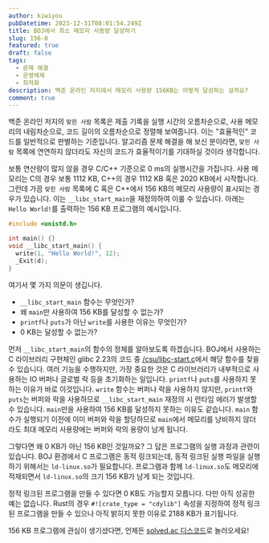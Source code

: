 ```yaml
---
author: kiwiyou
pubDatetime: 2023-12-31T08:01:54.249Z
title: BOJ에서 최소 메모리 사용량 달성하기
slug: 156-0
featured: true
draft: false
tags:
  - 문제 해결
  - 운영체제
  - 최적화
description: 백준 온라인 저지에서 메모리 사용량 156KB는 어떻게 달성하는 걸까요?
comment: true
---
```


백준 온라인 저지의 `맞힌 사람` 목록은 제출 기록을 실행 시간의 오름차순으로, 사용 메모리의 내림차순으로, 코드 길이의 오름차순으로 정렬해 보여줍니다.
이는 "효율적인" 코드를 일반적으로 판별하는 기준입니다.
알고리즘 문제 해결을 해 보신 분이라면, `맞힌 사람` 목록에 연연하지 않더라도 자신의 코드가 효율적이기를 기대하실 것이라 생각합니다.

보통 연산량이 많지 않을 경우 C/C++ 기준으로 0 ms의 실행시간을 가집니다.
사용 메모리는 C의 경우 보통 1112 KB, C++의 경우 1112 KB 혹은 2020 KB에서 시작합니다.
그런데 가끔 `맞힌 사람` 목록에 C 혹은 C++에서 156 KB의 메모리 사용량이 표시되는 경우가 있습니다.
이는 `__libc_start_main`을 재정의하여 이룰 수 있습니다.
아래는 `Hello World!`를 출력하는 156 KB 프로그램의 예시입니다.

```c
#include <unistd.h>

int main() {}
void __libc_start_main() {
  write(1, "Hello World!", 12);
  _Exit(d);
}
```

여기서 몇 가지 의문이 생깁니다.

- `__libc_start_main` 함수는 무엇인가?
- 왜 `main`만 사용하여 156 KB를 달성할 수 없는가?
- `printf`나 `puts`가 아닌 `write`를 사용한 이유는 무엇인가?
- 0 KB는 달성할 수 없는가?

먼저 `__libc_start_main`의 함수의 정체를 알아보도록 하겠습니다.
BOJ에서 사용하는 C 라이브러리 구현체인 glibc 2.23의 코드 중 [/csu/libc-start.c](https://sourceware.org/git/?p=glibc.git;a=blob;f=csu/libc-start.c;h=4005caf84a7a8f751cba2d7168af09c097bc9f9d;hb=3de512be7ea6053255afed6154db9ee31d4e557a)에서 해당 함수를 찾을 수 있습니다.
여러 기능을 수행하지만, 가장 중요한 것은 C 라이브러리가 내부적으로 사용하는 IO 버퍼나 글로벌 락 등을 초기화하는 일입니다.
`printf`나 `puts`를 사용하지 못하는 이유가 바로 이것입니다.
`write` 함수는 버퍼나 락을 사용하지 않지만, `printf`와 `puts`는 버퍼와 락을 사용하므로 `__libc_start_main` 재정의 시 런타임 에러가 발생할 수 있습니다.
`main`만을 사용하여 156 KB를 달성하지 못하는 이유도 같습니다.
`main` 함수가 실행되기 이전에 이미 버퍼와 락을 할당하므로 `main`에서 메모리를 낭비하지 않더라도 최대 메모리 사용량에는 버퍼와 락의 용량이 남게 됩니다.

그렇다면 왜 0 KB가 아닌 156 KB인 것일까요?
그 답은 프로그램의 실행 과정과 관련이 있습니다.
BOJ 환경에서 C 프로그램은 동적 링크되는데, 동적 링크된 실행 파일을 실행하기 위해서는 `ld-linux.so`가 필요합니다.
프로그램과 함께 `ld-linux.so`도 메모리에 적재되면서 `ld-linux.so`의 크기 156 KB가 남게 되는 것입니다.

정적 링크된 프로그램을 만들 수 있다면 0 KB도 가능할지 모릅니다.
다만 아직 성공한 예는 없습니다.
Rust의 경우 `#![crate_type = "cdylib"]` 속성을 지정하여 정적 링크된 프로그램을 만들 수 있으나 아직 밝히지 못한 이유로 2188 KB가 표기됩니다.

156 KB 프로그램에 관심이 생기셨다면, 언제든 [solved.ac 디스코드](https://discord.gg/2sEptNZZ)로 놀러오세요!
